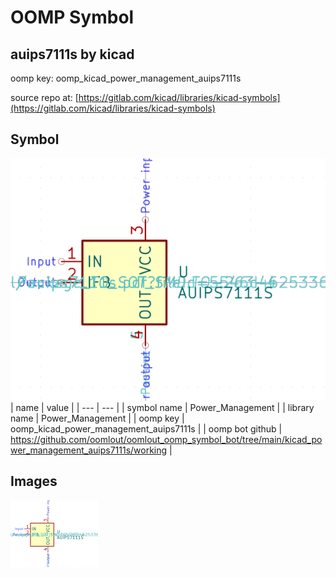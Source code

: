# OOMP Symbol  
## auips7111s  by kicad  
  
oomp key: oomp_kicad_power_management_auips7111s  
  
source repo at: [https://gitlab.com/kicad/libraries/kicad-symbols](https://gitlab.com/kicad/libraries/kicad-symbols)  
## Symbol  
  
[![working.png](working_600.png)](working.png)  
| name | value | 
| --- | --- | 
| symbol name | Power_Management | 
| library name | Power_Management | 
| oomp key | oomp_kicad_power_management_auips7111s | 
| oomp bot github | https://github.com/oomlout/oomlout_oomp_symbol_bot/tree/main/kicad_power_management_auips7111s/working | 
## Images  
  
[![working.png](working_140.png)](working.png)  
